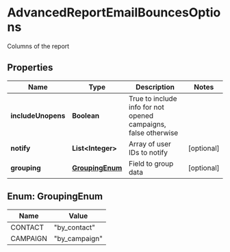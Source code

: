 

# AdvancedReportEmailBouncesOptions

Columns of the report
## Properties

Name | Type | Description | Notes
------------ | ------------- | ------------- | -------------
**includeUnopens** | **Boolean** | True to include info for not opened campaigns, false otherwise | 
**notify** | **List&lt;Integer&gt;** | Array of user IDs to notify |  [optional]
**grouping** | [**GroupingEnum**](#GroupingEnum) | Field to group data |  [optional]



## Enum: GroupingEnum

Name | Value
---- | -----
CONTACT | &quot;by_contact&quot;
CAMPAIGN | &quot;by_campaign&quot;



